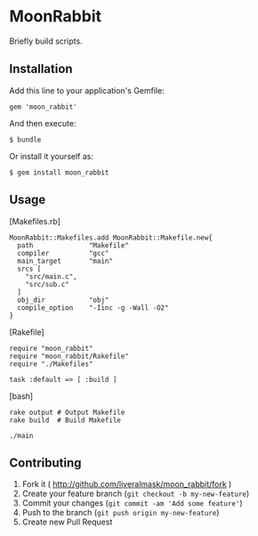 # MoonRabbit

Briefly build scripts.

## Installation

Add this line to your application's Gemfile:

    gem 'moon_rabbit'

And then execute:

    $ bundle

Or install it yourself as:

    $ gem install moon_rabbit

## Usage

[Makefiles.rb]  

    MoonRabbit::Makefiles.add MoonRabbit::Makefile.new{
      path              "Makefile"
      compiler          "gcc"
      main_target       "main"
      srcs [
        "src/main.c",
        "src/sub.c"
      ]
      obj_dir           "obj"
      compile_option    "-Iinc -g -Wall -O2"
    }

[Rakefile]  

    require "moon_rabbit"
    require "moon_rabbit/Rakefile"
    require "./Makefiles"
    
    task :default => [ :build ]

[bash]  

    rake output # Output Makefile
    rake build  # Build Makefile
    
    ./main

## Contributing

1. Fork it ( http://github.com/liveralmask/moon_rabbit/fork )
2. Create your feature branch (`git checkout -b my-new-feature`)
3. Commit your changes (`git commit -am 'Add some feature'`)
4. Push to the branch (`git push origin my-new-feature`)
5. Create new Pull Request
